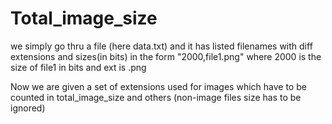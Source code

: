 # Total_image_size

we simply go thru a file (here data.txt) and it has listed filenames with diff extensions and sizes(in bits) in the form "2000,file1.png" where 2000 is the size of file1 in bits and ext is .png

Now we are given a set of extensions used for images which have to be counted in total_image_size and others (non-image files size has to be ignored) 